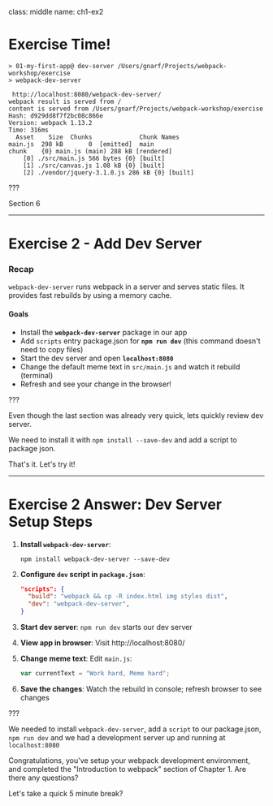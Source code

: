 class: middle
name: ch1-ex2
# Exercise Time!

```
> 01-my-first-app@ dev-server /Users/gnarf/Projects/webpack-workshop/exercise
> webpack-dev-server

 http://localhost:8080/webpack-dev-server/
webpack result is served from /
content is served from /Users/gnarf/Projects/webpack-workshop/exercise
Hash: d929dd8f7f2bc08c866e
Version: webpack 1.13.2
Time: 316ms
  Asset    Size  Chunks             Chunk Names
main.js  298 kB       0  [emitted]  main
chunk    {0} main.js (main) 288 kB [rendered]
    [0] ./src/main.js 566 bytes {0} [built]
    [1] ./src/canvas.js 1.08 kB {0} [built]
    [2] ./vendor/jquery-3.1.0.js 286 kB {0} [built]
```
???

Section 6

---

# Exercise 2 - Add Dev Server

### Recap

`webpack-dev-server` runs webpack in a server and serves static files. It provides fast rebuilds by using a memory cache.

#### Goals

* Install the **`webpack-dev-server`** package in our app
* Add `scripts` entry package.json for **`npm run dev`**
  (this command doesn't need to copy files)
* Start the dev server and open **`localhost:8080`**
* Change the default meme text in `src/main.js` and watch it rebuild (terminal)
* Refresh and see your change in the browser!

???

Even though the last section was already very quick, lets quickly review dev server.

We need to install it with `npm install --save-dev` and add a script to package json.

That's it.  Let's try it!

---

# Exercise 2 Answer: Dev Server Setup Steps

1. **Install `webpack-dev-server`**:

    ```shell
    npm install webpack-dev-server --save-dev
    ```

2. **Configure `dev` script in `package.json`**:

    ```json
    "scripts": {
      "build": "webpack && cp -R index.html img styles dist",
      "dev": "webpack-dev-server",
    }
    ```
3. **Start dev server**: `npm run dev` starts our dev server
4. **View app in browser**:  Visit http://localhost:8080/
5. **Change meme text**: Edit `main.js`:

    ```js
    var currentText = "Work hard, Meme hard";
    ```
6. **Save the changes**: Watch the rebuild in console; refresh browser to see changes

???

We needed to install `webpack-dev-server`, add a `script` to our package.json, `npm run dev` and we had a development server up and running at `localhost:8080`

Congratulations, you've setup your webpack development environment, and completed the "Introduction to webpack" section of Chapter 1.  Are there any questions?

Let's take a quick 5 minute break?
